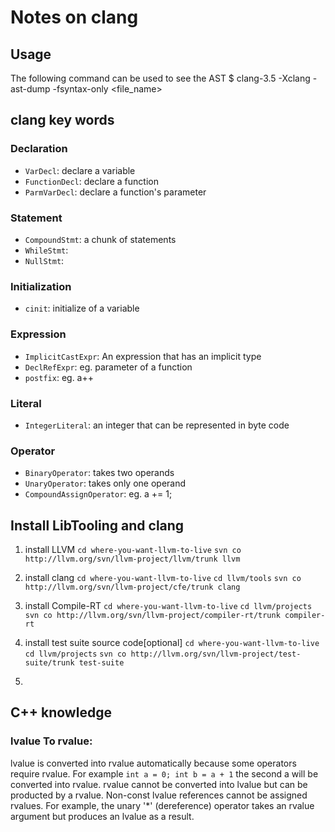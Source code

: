 # Notes on clang

## Usage
The following command can be used to see the AST
$ clang-3.5 -Xclang -ast-dump -fsyntax-only <file_name>

## clang key words

### Declaration
- `VarDecl`: declare a variable
- `FunctionDecl`: declare a function
- `ParmVarDecl`: declare a function's parameter

### Statement
- `CompoundStmt`: a chunk of statements
- `WhileStmt`:
- `NullStmt`:

### Initialization
- `cinit`: initialize of a variable

### Expression
- `ImplicitCastExpr`: An expression that has an implicit type
- `DeclRefExpr`: eg. parameter of a function
- `postfix`: eg. a++

### Literal
- `IntegerLiteral`: an integer that can be represented in byte code

### Operator
- `BinaryOperator`: takes two operands
- `UnaryOperator`: takes only one operand
- `CompoundAssignOperator`: eg. a += 1;

## Install LibTooling and clang
1. install LLVM
`cd where-you-want-llvm-to-live`
`svn co http://llvm.org/svn/llvm-project/llvm/trunk llvm`

2. install clang
`cd where-you-want-llvm-to-live`
`cd llvm/tools`
`svn co http://llvm.org/svn/llvm-project/cfe/trunk clang`

3. install Compile-RT
`cd where-you-want-llvm-to-live`
`cd llvm/projects`
`svn co http://llvm.org/svn/llvm-project/compiler-rt/trunk compiler-rt`

4. install test suite source code[optional]
`cd where-you-want-llvm-to-live`
`cd llvm/projects`
`svn co http://llvm.org/svn/llvm-project/test-suite/trunk test-suite`

5. 


## C++ knowledge
### lvalue To rvalue:
lvalue is converted into rvalue automatically because some operators require rvalue. For example `int a = 0; int b = a + 1` the second a will be converted into rvalue. rvalue cannot be converted into lvalue but can be producted by a rvalue. Non-const lvalue references cannot be assigned rvalues. For example, the unary '\*' (dereference) operator takes an rvalue argument but produces an lvalue as a result.
